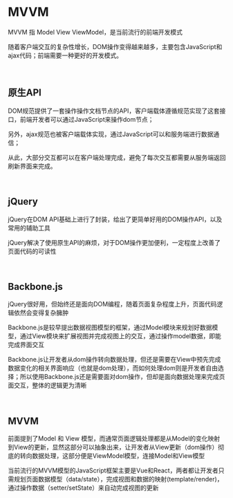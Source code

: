 # MVVM
MVVM 指 Model View ViewModel，是当前流行的前端开发模式

随着客户端交互的复杂性增长，DOM操作变得越来越多，主要包含JavaScript和ajax代码；前端需要一种更好的开发模式。

<br/>

## 原生API
DOM规范提供了一套操作操作文档节点的API，客户端载体遵循规范实现了这套接口，前端开发者可以通过JavaScript来操作dom节点；

另外，ajax规范也被客户端载体实现，通过JavaScript可以和服务端进行数据通信；

从此，大部分交互都可以在客户端处理完成，避免了每次交互都需要从服务端返回刷新界面来完成。

<br/>

## jQuery
jQuery在DOM API基础上进行了封装，给出了更简单好用的DOM操作API，以及常用的辅助工具

jQuery解决了使用原生API的麻烦，对于DOM操作更加便利，一定程度上改善了页面代码的可读性

<br/>

## Backbone.js
jQuery很好用，但始终还是面向DOM编程，随着页面复杂程度上升，页面代码逻辑依然会变得复杂臃肿

Backbone.js是较早提出数据视图模型的框架，通过Model模块来规划好数据模型，通过View模块来扩展视图并完成视图上的交互，通过操作model数据，即能完成界面交互

Backbone.js让开发者从dom操作转向数据处理，但还是需要在View中预先完成数据变化的相关界面响应（也就是dom处理），而如何处理dom则是开发者自由选择；所以使用Backbone.js还是需要面对dom操作，但却是面向数据处理来完成页面交互，整体的逻辑更为清晰

<br/>

## MVVM
前面提到了Model 和 View 模型，而通常页面逻辑处理都是从Model的变化映射到View的更新，显然这部分可以抽象出来，让开发者从View更新（dom操作）彻底的转向数据处理，这部分便是ViewModel模型，连接Model和View模型

当前流行的MVVM模型的JavaScript框架主要是Vue和React，两者都让开发者只需规划页面数据模型（data/state），完成视图和数据的映射(template/render)，通过操作数据（setter/setState）来自动完成视图的更新
